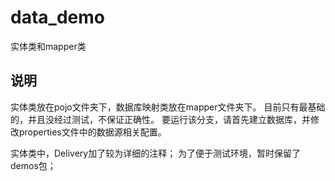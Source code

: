 # data_demo
实体类和mapper类
## 说明
实体类放在pojo文件夹下，数据库映射类放在mapper文件夹下。
目前只有最基础的，并且没经过测试，不保证正确性。
要运行该分支，请首先建立数据库，并修改properties文件中的数据源相关配置。

实体类中，Delivery加了较为详细的注释；
为了便于测试环境，暂时保留了demos包；
